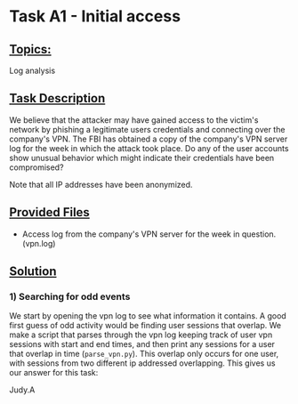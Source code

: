 
# **Task A1 - Initial access**

## <ins>Topics:</ins>

Log analysis

## <ins>Task Description<ins>

We believe that the attacker may have gained access to the victim's network by phishing a legitimate users credentials and connecting over the company's VPN. The FBI has obtained a copy of the company's VPN server log for the week in which the attack took place. Do any of the user accounts show unusual behavior which might indicate their credentials have been compromised?

Note that all IP addresses have been anonymized.

## <ins>Provided Files<ins>

<ul>
<li>Access log from the company's VPN server for the week in question. (vpn.log)</li>
</ul>

## <ins>Solution<ins>

### **1) Searching for odd events**

We start by opening the vpn log to see what information it contains. A good first guess of odd activity would be finding user sessions that overlap. We make a script that parses through the vpn log keeping track of user vpn sessions with start and end times, and then print any sessions for a user that overlap in time (`parse_vpn.py`). This overlap only occurs for one user, with sessions from two different ip addressed overlapping. This gives us our answer for this task:

Judy.A